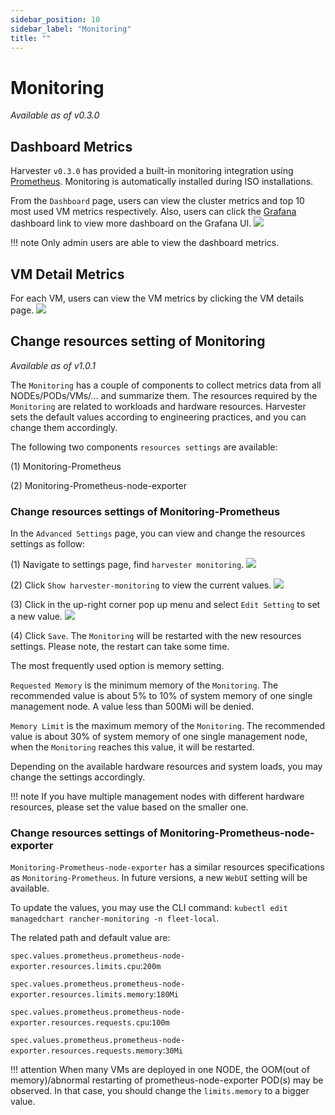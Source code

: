 ```yaml
---
sidebar_position: 10
sidebar_label: "Monitoring"
title: ""
---
```


# Monitoring

_Available as of v0.3.0_

## Dashboard Metrics
Harvester `v0.3.0` has provided a built-in monitoring integration using [Prometheus](https://prometheus.io/). Monitoring is automatically installed during ISO installations.

From the `Dashboard` page, users can view the cluster metrics and top 10 most used VM metrics respectively.
Also, users can click the [Grafana](http://grafana.com/) dashboard link to view more dashboard on the Grafana UI.
![](./assets/monitoring-dashboard.png)

!!! note
    Only admin users are able to view the dashboard metrics.


## VM Detail Metrics
For each VM, users can view the VM metrics by clicking the VM details page.
![](./assets/vm-metrics.png)


## Change resources setting of Monitoring
_Available as of v1.0.1_

The `Monitoring` has a couple of components to collect metrics data from all NODEs/PODs/VMs/... and summarize them. The resources required by the `Monitoring` are related to workloads and hardware resources. Harvester sets the default values according to engineering practices, and you can change them accordingly.

The following two components `resources settings` are available:

(1) Monitoring-Prometheus

(2) Monitoring-Prometheus-node-exporter

### Change resources settings of Monitoring-Prometheus

In the `Advanced Settings` page, you can view and change the resources settings as follow:

(1) Navigate to settings page, find `harvester monitoring`.
![](./assets/monitoring-setting.png)

(2) Click `Show harvester-monitoring` to view the current values.
![](./assets/monitoring-setting-view-current.png)

(3) Click in the up-right corner pop up menu and select `Edit Setting` to set a new value.
![](./assets/monitoring-setting-edit-config.png)

(4) Click `Save`. The `Monitoring` will be restarted with the new resources settings. Please note, the restart can take some time.

The most frequently used option is memory setting.

`Requested Memory` is the minimum memory of the `Monitoring`. The recommended value is about 5% to 10% of system memory of one single management node. A value less than 500Mi will be denied.

`Memory Limit` is the maximum memory of the `Monitoring`. The recommended value is about 30% of system memory of one single management node, when the `Monitoring` reaches this value, it will be restarted.

Depending on the available hardware resources and system loads, you may change the settings accordingly.

!!! note
    If you have multiple management nodes with different hardware resources, please set the value based on the smaller one.


### Change resources settings of Monitoring-Prometheus-node-exporter

`Monitoring-Prometheus-node-exporter` has a similar resources specifications as `Monitoring-Prometheus`. In future versions, a new `WebUI` setting will be available.

To update the values, you may use the CLI command: `kubectl edit managedchart rancher-monitoring -n fleet-local`.

The related path and default value are:

 `spec.values.prometheus.prometheus-node-exporter.resources.limits.cpu`:`200m`

 `spec.values.prometheus.prometheus-node-exporter.resources.limits.memory`:`180Mi`

 `spec.values.prometheus.prometheus-node-exporter.resources.requests.cpu`:`100m`

 `spec.values.prometheus.prometheus-node-exporter.resources.requests.memory`:`30Mi`

!!! attention
    When many VMs are deployed in one NODE, the OOM(out of memory)/abnormal restarting of prometheus-node-exporter POD(s) may be observed. In that case, you should change the `limits.memory` to a bigger value.

